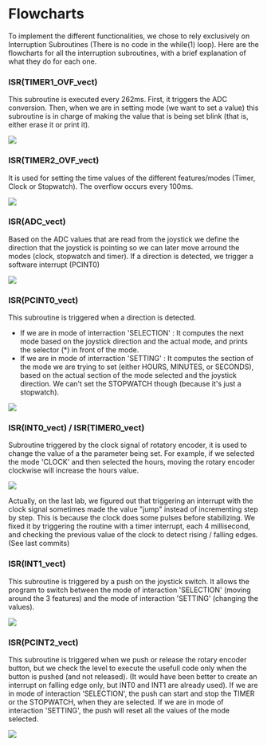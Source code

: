 # Flowcharts   

To implement the different functionalities, we chose to rely exclusively on Interruption Subroutines (There is no code in the while(1) loop). Here are the flowcharts for all the interruption subroutines, with a brief explanation of what they do for each one.

### ISR(TIMER1_OVF_vect)
This subroutine is executed every 262ms. First, it triggers the ADC conversion. Then, when we are in setting mode (we want to set a value) this subroutine is in charge of making the value that is being set blink (that is, either erase it or print it).

![](./TIMER1_OVF_vect.png)

### ISR(TIMER2_OVF_vect)
It is used for setting the time values of the different features/modes (Timer, Clock or Stopwatch). The overflow occurs every 100ms.

![](./TIMER2_OVF_vect.png)

### ISR(ADC_vect)
Based on the ADC values that are read from the joystick we define the direction that the joystick is pointing so we can later move arround the modes (clock, stopwatch and timer). If a direction is detected, we trigger a software interrupt (PCINT0)

![](./ADC_vect.png)

### ISR(PCINT0_vect)
This subroutine is triggered when a direction is detected.
- If we are in mode of interraction 'SELECTION' : It computes the next mode based on the joystick direction and the actual mode, and prints the selector (*) in front of the mode.
- If we are in mode of interraction 'SETTING' : It computes the section of the mode we are trying to set (either HOURS, MINUTES,  or SECONDS), based on the actual section of the mode selected and the joystick direction. We can't set the STOPWATCH though (because it's just a stopwatch).

![](./PCINT0_vect.jpeg)

### ISR(INT0_vect) / ISR(TIMER0_vect)
Subroutine triggered by the clock signal of rotatory encoder, it is used to change the value of a the parameter being set. For example, if we selected the mode 'CLOCK' and then selected the hours, moving the rotary encoder clockwise will increase the hours value.

![](./INT0_vect.png)

Actually, on the last lab, we figured out that triggering an interrupt with the clock signal sometimes made the value "jump" instead of incrementing step by step. This is because the clock does some pulses before stabilizing. We fixed it by triggering the routine with a timer interrupt, each 4 millisecond, and checking the previous value of the clock to detect rising / falling edges. (See last commits)

### ISR(INT1_vect)
This subroutine is triggered by a push on the joystick switch. It allows the program to switch between the mode of interaction 'SELECTION' (moving around the 3 features) and the mode of interaction 'SETTING' (changing the values).

![](INT1_vect.png)

### ISR(PCINT2_vect)
This subroutine is triggered when we push or release the rotary encoder button, but we check the level to execute the usefull code only when the button is pushed (and not released). (It would have been better to create an interrupt on falling edge only, but INT0 and INT1 are already used). If we are in mode of interaction 'SELECTION', the push can start and stop the TIMER or the STOPWATCH, when they are selected. If we are in mode of interaction 'SETTING', the push will reset all the values of the mode selected.

![](./PCINT2_vect.png)

